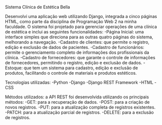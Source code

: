 Sistema Clínica de Estética Bella

Desenvolvi uma aplicação web utilizando Django, integrada a cinco páginas HTML, como parte da disciplina de Programação Web 2 na minha faculdade. O sistema foi projetado para gerenciar operações de uma clínica de estética e inclui as seguintes funcionalidades:
  -Página Inicial: uma interface simples que direciona para as outras quatro páginas do sistema, melhorando a navegação.
  -Cadastro de clientes: que permite o registro, edição e exclusão de dados de pacientes.
  -Cadastro de funcionários: permite o gerenciamento completo de informações dos profissionais da clínica.
  -Cadastro de fornecedores: que garante o controle de informações de fornecedores, permitindo o registro, edição e exclusão de dados.
  -Estoque: que tem um sistema para cadastro, edição e exclusão de produtos, facilitando o controle de materiais e produtos estéticos.

Tecnologias utilizadas:
  -Python
  -Django
  -Django REST Framework
  -HTML
  -CSS

Métodos utilizados: a API REST foi desenvolvida utilizando os principais métodos:
  -GET: para a recuperação de dados.
  -POST: para a criação de novos registros.
  -PUT: para a atualização completa de registros existentes.
  -PATCH: para a atualização parcial de registros.
  -DELETE: para a exclusão de registros.
